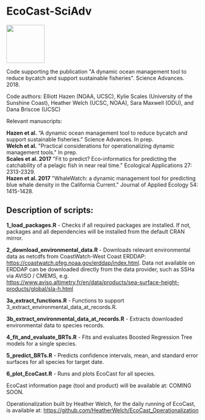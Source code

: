 # EcoCast-SciAdv

<img src="EcoCast-SciAdv/inst/imgs/logo.png?raw=True" width="100">

Code supporting the publication "A dynamic ocean management tool to reduce bycatch and support sustainable fisheries". Science Advances. 2018.

Code authors: Elliott Hazen (NOAA, UCSC), Kylie Scales (University of the Sunshine Coast), Heather Welch (UCSC, NOAA), Sara Maxwell (ODU), and Dana Briscoe (UCSC)

Relevant manuscripts:

**Hazen et al.** “A dynamic ocean management tool to reduce bycatch and support sustainable fisheries.” Science Advances. In prep.   
**Welch et al.** "Practical considerations for operationalizing dynamic management tools." In prep.    
**Scales et al. 2017** "Fit to predict? Eco-informatics for predicting the catchability of a pelagic fish in near real time." Ecological Applications 27: 2313-2329.  
**Hazen et al. 2017** "WhaleWatch: a dynamic management tool for predicting blue whale density in the California Current." Journal of Applied Ecology 54: 1415-1428.  

## Description of scripts:

**1_load_packages.R** - Checks if all required packages are installed. If not, packages and all dependencies will be installed from the default CRAN mirror.  

**2_download_environmental_data.R** - Downloads relevant environmental data as netcdfs from CoastWatch-West Coast ERDDAP: https://coastwatch.pfeg.noaa.gov/erddap/index.html. Data not available on ERDDAP can be downloaded directly from the data provider, such as SSHa via AVISO / CMEMS, e.g. https://www.aviso.altimetry.fr/en/data/products/sea-surface-height-products/global/sla-h.html 

**3a_extract_functions.R** - Functions to support 3_extract_environmental_data_at_records.R.  

**3b_extract_environmental_data_at_records.R** - Extracts downloaded environmental data to species records.  

**4_fit_and_evaluate_BRTs.R** - Fits and evaluates Boosted Regression Tree models for a single species.  

**5_predict_BRTs.R** - Predicts confidence intervals, mean, and standard error surfaces for all species for target date.  

**6_plot_EcoCast.R** - Runs and plots EcoCast for all species.

EcoCast information page (tool and product) will be available at: COMING SOON.

Operationalization built by Heather Welch, for the daily running of EcoCast, is available at: https://github.com/HeatherWelch/EcoCast_Operationalization
